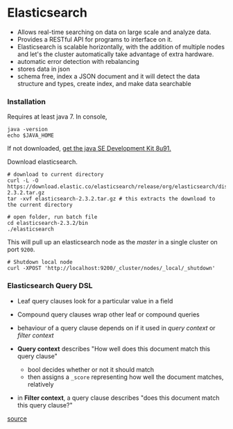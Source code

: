 # Elasticsearch
- Allows real-time searching on data on large scale and analyze data. 
- Provides a RESTful API for programs to interface on it. 
- Elasticsearch is scalable horizontally, with the addition of multiple nodes and let's the cluster automatically take advantage of extra hardware. 
- automatic error detection with rebalancing
- stores data in json
- schema free, index a JSON document and it will detect the data structure and types, create index, and make data searchable

### Installation
Requires at least java 7. In console, 
```
java -version
echo $JAVA_HOME
```

If not downloaded, [get the java SE Development Kit 8u91.](http://www.oracle.com/technetwork/java/javase/downloads/jdk8-downloads-2133151.html)

Download elasticsearch.
```
# download to current directory
curl -L -O https://download.elastic.co/elasticsearch/release/org/elasticsearch/distribution/tar/elasticsearch/2.3.2/elasticsearch-2.3.2.tar.gz 
tar -xvf elasticsearch-2.3.2.tar.gz # this extracts the download to the current directory

# open folder, run batch file
cd elasticsearch-2.3.2/bin
./elasticsearch
```

This will pull up an elasticsearch node as the *master* in a single cluster on port `9200`.

```
# Shutdown local node
curl -XPOST 'http://localhost:9200/_cluster/nodes/_local/_shutdown'
```
### Elasticsearch Query DSL
- Leaf query clauses look for a particular value in a field 
- Compound query clauses wrap other leaf or compound queries 
- behaviour of a query clause depends on if it used in *query context* or *filter context*

- **Query context** describes "How well does this document match this query clause"
  - bool decides whether or not it should match
  - then assigns a `_score` representing how well the document matches, relatively
- in **Filter context**, a query clause describes "does this document match this query clause?"

[source](https://www.elastic.co/guide/en/elasticsearch/reference/current/query-dsl.html)
